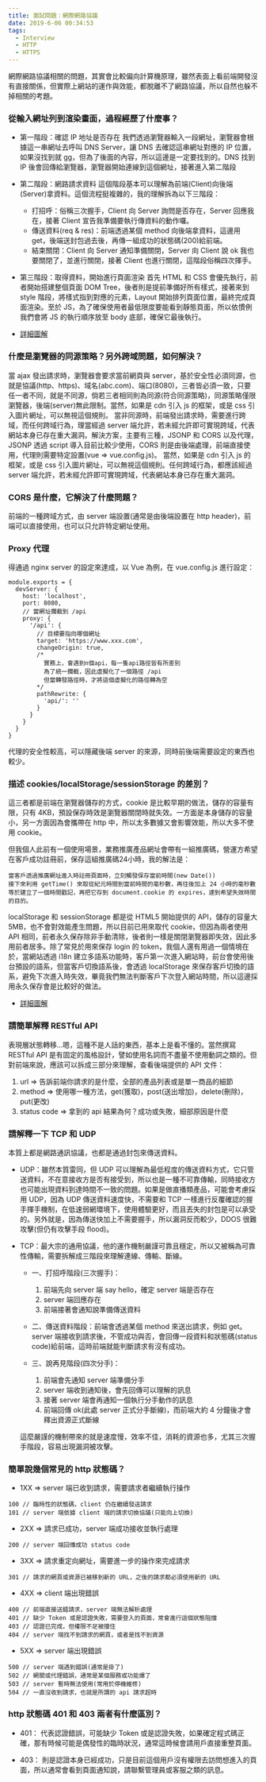 ```yaml
---
title: 面試問題：網際網路協議
date: 2019-6-06 00:34:53
tags: 
  - Interview
  - HTTP
  - HTTPS
---
```

網際網路協議相關的問題，其實會比較偏向計算機原理，雖然表面上看前端開發沒有直接關係，但實際上網站的運作與效能，都脫離不了網路協議，所以自然也躲不掉相關的考題。
<!--more-->
### 從輸入網址列到渲染畫面，過程經歷了什麼事？
- 第一階段：確認 IP 地址是否存在
我們透過瀏覽器輸入一段網址，瀏覽器會根據這一串網址去呼叫 DNS Server，讓 DNS 去確認這串網址對應的 IP 位置，如果沒找到就 gg，但為了後面的內容，所以這邊是一定要找到的。DNS 找到 IP 後會回傳給瀏覽器，瀏覽器開始連線到這個網址，接著進入第二階段

- 第二階段：網路請求資料
這個階段基本可以理解為前端(Client)向後端(Server)拿資料。這個流程挺複雜的，我的理解拆為以下三階段：
  - 打招呼：俗稱三次握手，Client 向 Server 詢問是否存在，Server 回應我在，接著 Client 宣告我準備要執行傳資料的動作囉。
  - 傳送資料(req & res)：前端透過某個 method 向後端拿資料，這邊用 get，後端送封包過去後，再傳一組成功的狀態碼(200)給前端。
  - 結束關閉：Client 向 Server 通知準備關閉，Server 向 Client 說 ok 我也要關閉了，並進行關閉，接著 Client 也進行關閉，這階段俗稱四次揮手。

- 第三階段：取得資料，開始進行頁面渲染
首先 HTML 和 CSS 會優先執行，前者開始搭建整個頁面 DOM Tree，後者則是提前準備好所有樣式，接著來到 style 階段，將樣式指到對應的元素，Layout 開始排列頁面位置，最終完成頁面渲染。至於 JS，為了確保使用者最低限度要能看到靜態頁面，所以依慣例我們會將 JS 的執行順序放至 body 底部，確保它最後執行。

- [詳細圖解](https://w3c.hexschool.com/blog/8d691e4f)

### 什麼是瀏覽器的同源策略？另外跨域問題，如何解決？
當 ajax 發出請求時，瀏覽器會要求當前網頁與 server，基於安全性必須同源，也就是協議(http、https)、域名(abc.com)、端口(8080)，三者皆必須一致，只要任一者不同，就是不同源，倘若三者相同則為同源(符合同源策略)，同源策略僅限瀏覽器，後端(server)無此限制。當然，如果是 cdn 引入 js 的框架，或是 css 引入圖片網址，可以無視這個規則。
當非同源時，前端發出請求時，需要進行跨域，而任何跨域行為，理當經過 server 端允許，若未經允許即可實現跨域，代表網站本身已存在重大漏洞。解決方案，主要有三種，JSONP 和 CORS 以及代理，JSONP 透過 script 導入目前比較少使用，CORS 則是由後端處理，前端直接使用，代理則需要特定設置(vue => vue.config.js)。
當然，如果是 cdn 引入 js 的框架，或是 css 引入圖片網址，可以無視這個規則。任何跨域行為，都應該經過 server 端允許，若未經允許即可實現跨域，代表網站本身已存在重大漏洞。

### CORS 是什麼，它解決了什麼問題？
前端的一種跨域方式，由 server 端設置(通常是由後端設置在 http header)，前端可以直接使用，也可以只允許特定網址使用。

### Proxy 代理
得通過 nginx server 的設定來達成，以 Vue 為例，在 vue.config.js 進行設定：
```
module.exports = {
  devServer: {
    host: 'localhost',
    port: 8080,
    // 當網址攔截到 /api
    proxy: {
      '/api': {
        // 目標要指向哪個網址
        target: 'https://www.xxx.com',
        changeOrigin: true,
        /*
          實務上，會遇到n個api，每一隻api路徑皆有所差別
          為了統一攔截，因此虛擬化了一個路徑 /api
          但當轉發路徑時，才將這個虛擬化的路徑轉為空
        */
        pathRewrite: {
          'api/': ''
        }
      }
    }
  }
}
```
代理的安全性較高，可以隱藏後端 server 的來源，同時前後端需要設定的東西也較少。

### 描述 cookies/localStorage/sessionStorage 的差別？
這三者都是前端在瀏覽器儲存的方式，cookie 是比較早期的做法，儲存的容量有限，只有 4KB，預設保存時效是瀏覽器關閉時就失效。一方面是本身儲存的容量小，另一方面因為會攜帶在 http 中，所以太多數據又會影響效能，所以大多不使用 cookie。

但我個人此前有一個使用場景，業務推廣產品網址會帶有一組推廣碼，營運方希望在客戶成功註冊前，保存這組推廣碼24小時，我的解法是：
```
當客戶透過推廣網址進入時註冊頁面時，立刻觸發保存當前時間(new Date())
接下來利用 getTime() 來取從紀元時間到當前時間的毫秒數，再往後加上 24 小時的毫秒數
等於建立了一個時間戳記，再把它存到 document.cookie 的 expires，達到希望失效時間的目的。
```

localStorage 和 sessionStorage 都是從 HTML5 開始提供的 API，儲存的容量大 5MB，也不會對效能產生問題，所以目前已用來取代 cookie，但因為兩者使用 API 相同，前者永久保存除非手動清除，後者則一樣是關閉瀏覽器即失效，因此多用前者居多。除了常見於用來保存 login 的 token，我個人還有用過一個情境在於，當網站透過 i18n 建立多語系功能時，客戶第一次進入網站時，前台會使用後台預設的語系，但當客戶切換語系後，會透過 localStorage 來保存客戶切換的語系，避免下次進入時失效，畢竟我們無法判斷客戶下次登入網站時間，所以這邊採用永久保存會是比較好的做法。


- [詳細圖解](https://medium.com/@bebebobohaha/cookie-localstorage-sessionstorage-%E5%B7%AE%E7%95%B0-9e1d5df3dd7f)

### 請簡單解釋 RESTful API
表現層狀態轉移...嗯，這種不是人話的東西，基本上是看不懂的。當然撰寫 RESTful API 是有固定的風格設計，譬如使用名詞而不盡量不使用動詞之類的。但對前端來說，應該可以拆成三部分來理解，查看後端提供的 API 文件：
1. url => 告訴前端你請求的是什麼，全部的產品列表或是單一商品的細節
2. method => 使用哪一種方法，get(獲取)，post(送出增加)，delete(刪除)，put(更改)
3. status code => 拿到的 api 結果為何？成功或失敗，細部原因是什麼

### 請解釋一下 TCP 和 UDP
本質上都是網路通訊協議，也都是通過封包來傳送資料。
- UDP：雖然本質雷同，但 UDP 可以理解為最低程度的傳送資料方式，它只管送資料，不在意接收方是否有接受到，所以也是一種不可靠傳輸，同時接收方也可能出現資料到達時間不一致的問題。如果是做直播類產品，可能會考慮採用 UDP，因為 UDP 傳送資料速度快，不需要和 TCP 一樣進行反覆確認的握手揮手機制，在低速弱網環境下，使用體驗更好，而且丟失的封包是可以承受的。另外就是，因為傳送快加上不需要握手，所以漏洞反而較少，DDOS 很難攻擊(但仍有攻擊手段 flood)。

- TCP：最大宗的通用協議，他的運作機制嚴謹可靠且穩定，所以又被稱為可靠性傳輸，需要拆解成三階段來理解連線、傳輸、斷線。
  - 一、打招呼階段(三次握手)：
    1. 前端先向 server 端 say hello，確定 server 端是否存在
    2. server 端回應存在
    3. 前端接著會通知說準備傳送資料
  
  - 二、傳送資料階段：前端會透過某個 method 來送出請求，例如 get。server 端接收到請求後，不管成功與否，會回傳一段資料和狀態碼(status code)給前端，這時前端就能判斷請求有沒有成功。

  - 三、說再見階段(四次分手)：
    1. 前端會先通知 server 端準備分手
    2. server 端收到通知後，會先回傳可以理解的訊息
    3. 接著 server 端會再通知一個執行分手動作的訊息
    4. 前端回傳 ok(此處 server 正式分手斷線)，而前端大約 4 分鐘後才會釋出資源正式斷線

  這麼嚴謹的機制帶來的就是速度慢，效率不佳，消耗的資源也多，尤其三次握手階段，容易出現漏洞被攻擊。

### 簡單說幾個常見的 http 狀態碼？
- 1XX => server 端已收到請求，需要請求者繼續執行操作
```
100 // 臨時性的狀態碼，client 仍在繼續發送請求
101 // server 端依據 client 端的請求切換協議(只能向上切換)
```

- 2XX => 請求已成功，server 端成功接收並執行處理
```
200 // server 端回傳成功 status code
```

- 3XX => 請求重定向網址，需要進一步的操作來完成請求
```
301 // 請求的網頁或資源已被移到新的 URL，之後的請求都必須使用新的 URL
```


- 4XX => client 端出現錯誤
```
400 // 前端直接送錯請求，server 端無法解析處理
401 // 缺少 Token 或是認證失敗，需要登入的頁面，常會進行這個狀態阻擋
403 // 認證已完成，但權限不足被擋住
404 // server 端找不到請求的網頁，或者是找不到資源
```

- 5XX => server 端出現錯誤
```
500 // server 端遇到錯誤(通常是掛了)
502 // 網關或代理錯誤，通常是某個服務或功能爆了
503 // server 暫時無法使用(常用於停機維修)
504 // 一直沒收到請求，也就是所謂的 api 請求超時
```

### http 狀態碼 401 和 403 兩者有什麼區別？
- 401：
  代表認證錯誤，可能缺少 Token 或是認證失敗，如果確定程式碼正確，那有時候可能是偶發性的臨時狀況，通常這時候會請用戶直接重整頁面。

- 403：
  則是認證本身已經成功，只是目前這個用戶沒有權限去訪問想進入的頁面，所以通常會看到頁面通知說，請聯繫管理員或客服之類的訊息。